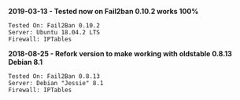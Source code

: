 **2019-03-13 - Tested now on Fail2ban 0.10.2 works 100%**
```
Tested On: Fail2Ban 0.10.2
Server: Ubuntu 18.04.2 LTS
Firewall: IPTables
```

**2018-08-25 - Refork version to make working with oldstable 0.8.13 Debian 8.1**
```
Tested On: Fail2Ban 0.8.13
Server: Debian "Jessie" 8.1
Firewall: IPTables
```
